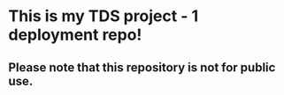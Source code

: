 # This is my TDS project - 1 deployment repo!

## Please note that this repository is not for public use.